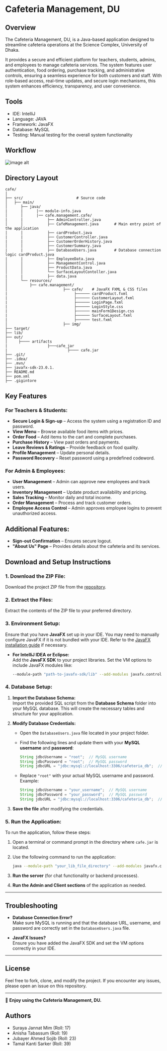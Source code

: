 # Cafeteria Management, DU
## Overview
The Cafeteria Management, DU, is a Java-based application designed to streamline cafeteria operations at the Science Complex, University of Dhaka.

It provides a secure and efficient platform for teachers, students, admins, and employees to manage cafeteria services.
The system features user authentication, food ordering, purchase tracking, and administrative controls, ensuring a seamless 
experience for both customers and staff. With role-based access, real-time updates, and secure login mechanisms, this system 
enhances efficiency, transparency, and user convenience.

## Tools
- IDE: IntelliJ
- Language: JAVA
- Framework: JavaFX
- Database: MySQL
- Testing: Manual testing for the overall 
system functionality


## Workflow
![image alt](https://github.com/Clear20-22/Java-Project/blob/5ae01b462834a38334f3274799ee52cdaafe6912/Blank%20diagram.png)

## Directory Layout

```
cafe/
│
├── src/                        # Source code
│   ├── main/                   
│      ├── java/
|      |      |── module-info.java            
│      │      |── cafe.management.cafe/
|      |           ├── AdminController.java
│      │           ├── CafeManagement.java       # Main entry point of the application
│      │           ├── cardProduct.java          
|      |           ├── CustomerController.java  
|      |           ├── CustomerOrderHistory.java 
│      │           ├── CustomerSummary.java  
|      |           ├── DatabaseUsers.java        # Database connection logic cardProduct.java 
|      |           ├── EmployeeData.java
│      │           ├── ManagementControl.java
│      │           ├── ProductData.java
│      │           └── SurfaceLayoutContoller.java
|      |           ├── data.java
│      └── resources/          
│          ├── cafe.management/        
│                         ├── cafe/    # JavaFX FXML & CSS files
|                              ├────── cardProduct.fxml
|                              ├────── CustomerLayout.fxml
|                              ├────── LoginPage.fxml
|                              ├────── LoginStyle.css
|                              ├────── mainForm1Design.css
|                              ├────── SurfaceLayout.fxml
|                              ├────── test.fxml
│                         ├── img/              
├── target/
├── lib/                         
├── out/
│     ├──── artifacts
|                  ├───cafe_jar
|                           ├──── cafe.jar
├── .git/
├── .idea/
├── .mvn/
├── javafx-sdk-23.0.1.                      
├── README.md                       
├── pom.xml
├── .gigintore    

```

## Key Features

### For Teachers & Students:
- **Secure Login & Sign-up** – Access the system using a registration ID and password.  
- **View Menu** – Browse available food items with prices.  
- **Order Food** – Add items to the cart and complete purchases.  
- **Purchase History** – View past orders and payments.  
- **Leave Reviews & Ratings** – Provide feedback on food quality.  
- **Profile Management** – Update personal details.  
- **Password Recovery** – Reset password using a predefined codeword.  

### For Admin & Employees:
- **User Management** – Admin can approve new employees and track users.  
- **Inventory Management** – Update product availability and pricing.  
- **Sales Tracking** – Monitor daily and total income.  
- **Order Management** – Process and track customer orders.  
- **Employee Access Control** – Admin approves employee logins to prevent unauthorized access.  

## Additional Features:
- **Sign-out Confirmation** – Ensures secure logout.  
- **"About Us" Page** – Provides details about the cafeteria and its services.  



## Download and Setup Instructions

### **1. Download the ZIP File:**
Download the project ZIP file from the [repository](#).

### **2. Extract the Files:**
Extract the contents of the ZIP file to your preferred directory.

### **3. Environment Setup:**

Ensure that you have **JavaFX** set up in your IDE. You may need to manually configure JavaFX if it is not bundled with your IDE. Refer to the [JavaFX installation guide](https://openjfx.io/) if necessary.

- **For IntelliJ IDEA or Eclipse:**  
    Add the **JavaFX SDK** to your project libraries.
    Set the VM options to include JavaFX modules like:
    ```bash
    --module-path "path-to-javafx-sdk/lib" --add-modules javafx.controls,javafx.fxml
    ```

### **4. Database Setup:**

1. **Import the Database Schema:**  
   Import the provided SQL script from the **Database Schema** folder into your MySQL database. This will create the necessary tables and structure for your application.

2. **Modify Database Credentials:**

   - Open the `DatabaseUsers.java` file located in your project folder.
   - Find the following lines and update them with your **MySQL username** and **password**:
   
     ```java
     String jdbcUsername = "root";  // MySQL username
     String jdbcPassword = "root";  // MySQL password
     String jdbcURL = "jdbc:mysql://localhost:3306/cafeteria_db";  // Database URL
     ```

   - Replace `"root"` with your actual MySQL username and password. Example:
   
     ```java
     String jdbcUsername = "your_username";  // MySQL username
     String jdbcPassword = "your_password";  // MySQL password
     String jdbcURL = "jdbc:mysql://localhost:3306/cafeteria_db";  // Database URL
     ```

3. **Save the file** after modifying the credentials.

### **5. Run the Application:**  

To run the application, follow these steps:  

1. Open a terminal or command prompt in the directory where `cafe.jar` is located.  
2. Use the following command to run the application:  

   ```sh
   java --module-path "your_lib_file_directory" --add-modules javafx.controls,javafx.fxml -jar cafe.jar


1. **Run the server** (for chat functionality or backend processes).
2. **Run the Admin and Client sections** of the application as needed.

---

## Troubleshooting

- **Database Connection Error?**  
  Make sure MySQL is running and that the database URL, username, and password are correctly set in the `DatabaseUsers.java` file.

- **JavaFX Issues?**  
  Ensure you have added the JavaFX SDK and set the VM options correctly in your IDE.

---

## License

Feel free to fork, clone, and modify the project. If you encounter any issues, please open an issue on this repository.

---

🚀 **Enjoy using the Cafeteria Management, DU.**


## Authors
- Suraya Jannat Mim (Roll: 17)<br>
- Anisha Tabassum (Roll: 19)<br>
- Jubayer Ahmed Sojib (Roll: 23)<br>
- Tamal Kanti Sarker (Roll: 39)

